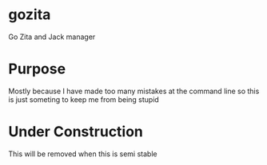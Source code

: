 # gozita
Go Zita and Jack manager

# Purpose
Mostly because I have made too many mistakes at the command line so this is just someting to keep me from being stupid

# Under Construction
This will be removed when this is semi stable
